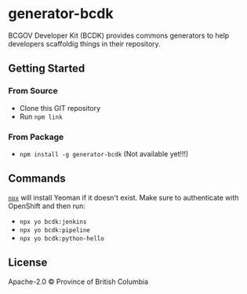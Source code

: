 # generator-bcdk
BCGOV Developer Kit (BCDK) provides commons generators to help developers scaffoldig things in their repository.

## Getting Started

### From Source
- Clone this GIT repository
- Run `npm link`

### From Package
- `npm install -g generator-bcdk` (Not available yet!!!)

## Commands
[`npx`](https://medium.com/@maybekatz/introducing-npx-an-npm-package-runner-55f7d4bd282b) will install Yeoman if it doesn't exist. Make sure to authenticate with OpenShift and then run:
- `npx yo bcdk:jenkins`
- `npx yo bcdk:pipeline`
- `npx yo bcdk:python-hello`

## License

Apache-2.0 © Province of British Columbia
